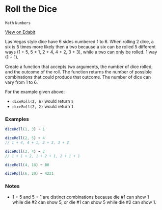 # Roll the Dice

`Math` `Numbers`

[View on Edabit](https://edabit.com/challenge/ui84rYueQBxH9jCwE)

Las Vegas style dice have 6 sides numbered 1 to 6. When rolling 2 dice, a six is 5 times more likely then a two because a six can be rolled 5 different ways (1 + 5, 5 + 1, 2 + 4, 4 + 2, 3 + 3), while a two can only be rolled. 1 way (1 + 1).

Create a function that accepts two arguments, the number of dice rolled, and the outcome of the roll. The function returns the number of possible combinations that could produce that outcome. The number of dice can vary from 1 to 6.

For the example given above:

- `diceRoll(2, 6)` would return `5`
- `diceRoll(2, 2)` would return `1`

### Examples

```js
diceRoll(1, 3) ➞ 1

diceRoll(2, 5) ➞ 4
// 1 + 4, 4 + 1, 2 + 3, 3 + 2

diceRoll(3, 4) ➞ 3
// 1 + 1 + 2, 1 + 2 + 1, 2 + 1 + 1

diceRoll(4, 18) ➞ 80

diceRoll(6, 20) ➞ 4221
```

### Notes

- 1 + 5 and 5 + 1 are distinct combinations because die #1 can show 1 while die #2 can show 5, or die #1 can show 5 while die #2 can show 1.
